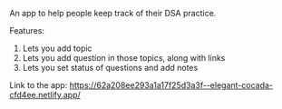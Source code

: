 An app to help people keep track of their DSA practice.

Features:
1. Lets you add topic
2. Lets you add question in those topics, along with links
3. Lets you set status of questions and add notes

Link to the app: https://62a208ee293a1a17f25d3a3f--elegant-cocada-cfd4ee.netlify.app/